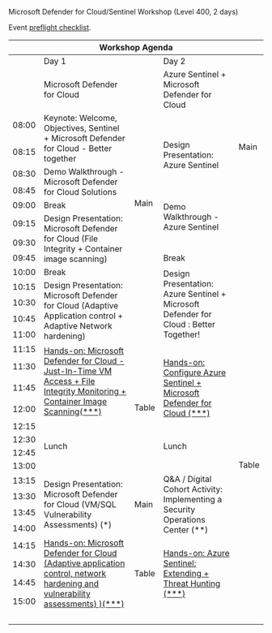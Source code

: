 Microsoft Defender for Cloud/Sentinel Workshop (Level 400, 2 days)

Event [preflight checklist](artifacts/environment-setup/README.md).

<table>
    <thead><tr>
        <th colspan=5>Workshop Agenda</th>
    </tr></thead>
    <tbody>
        <tr>
            <td>&nbsp;</td>
            <td>Day 1</td>
            <td></td>
            <td>Day 2</td>
            <td></td>
        </tr>
        <tr>
            <td>&nbsp;</td>
            <td>Microsoft Defender for Cloud</td>
            <td>&nbsp;</td>
            <td>Azure Sentinel + Microsoft Defender for Cloud</td>
        </tr>
        <tr>
            <td>08:00</td>
            <td rowspan=2>Keynote: Welcome, Objectives, Sentinel + Microsoft Defender for Cloud - Better together</td>
            <td rowspan=10>Main</td>
            <td rowspan=4>Design Presentation: Azure Sentinel</td>
            <td rowspan=3>Main</td>
        </tr>
        <tr><td>08:15</td></tr>
        <tr>
            <td>08:30</td>
            <td rowspan=2>Demo Walkthrough - Microsoft Defender for Cloud Solutions</td>
        </tr>
        <tr><td>08:45</td></tr>
        <tr>
            <td>09:00</td>
            <td>Break</td>
            <td rowspan=2>Demo Walkthrough - Azure Sentinel</td>
        </tr>
        <tr>
            <td>09:15</td>
            <td rowspan=3>Design Presentation: Microsoft Defender for Cloud (File Integrity + Container image scanning)</td>
        </tr>
        <tr><td>09:30</td></tr>
        <tr>
            <td>09:45</td>
            <td>Break</td>
        </tr>
        <tr>
            <td>10:00</td>
            <td>Break</td>
            <td rowspan=5>Design Presentation: Azure Sentinel + Microsoft Defender for Cloud : Better Together!</td>
        </tr>
        <tr>
            <td>10:15</td>
            <td rowspan=4>Design Presentation: Microsoft Defender for Cloud (Adaptive Application control + Adaptive Network hardening)</td>
        </tr>
        <tr>
            <td>10:30</td>
        </tr>
        <tr>
            <td>10:45</td>
        </tr>
        <tr><td>11:00</td></tr>
        <tr>
            <td>11:15</td>
            <td rowspan=4><a href="./day-01/lab01-defender-identity-cloud-app-security.md">Hands-on: Microsoft Defender for Cloud - Just-In-Time VM Access + File Integrity Monitoring + Container Image Scanning(***)</a></td>
            <td rowspan=8>Table</td>
        </tr>
        <tr>
            <td>11:30</td>
            <td rowspan=3><a href="./day-02/lab03-sentinel-defender.md">Hands-on: Configure Azure Sentinel + Microsoft Defender for Cloud (***)</a></td>
            <td rowspan=13>Table</td>
        </tr>
            <tr><td>11:45</td></tr>
            <tr><td>12:00</td></tr>
        <tr>
            <td>12:15</td>
            <td rowspan=4>Lunch</td>
            <td rowspan=4>Lunch</td>
        </tr>
        <tr><td>12:30</td></tr>
        <tr><td>12:45</td></tr>
        <tr><td>13:00</td></tr>
        <tr>
            <td>13:15</td>
            <td rowspan=4>Design Presentation: Microsoft Defender for Cloud (VM/SQL Vulnerability Assessments) (*)</td>
            <td rowspan=4>Main</td>
            <td rowspan=4>Q&A / Digital Cohort Activity: Implementing a Security Operations Center (**)</td>
        </tr>
        <tr><td>13:30</td></tr>
        <tr>
            <td>13:45</td>
        </tr>
        <tr><td>14:00</td></tr>
        <tr>
            <td>14:15</td>
            <td rowspan=4><a href="./day-01/lab02-defender-office-365.md">Hands-on: Microsoft Defender for Cloud (Adaptive application control, network hardening and vulnerability assessments) )(***)</a></td>
            <td rowspan=4>Table</td>
            <td rowspan=4><a href="./day-02/lab04-sentinel-hunting.md">Hands-on: Azure Sentinel: Extending + Threat Hunting (***)</a></td>
        </tr>
        <tr><td>14:30</td></tr>
        <tr>
            <td>14:45</td>
        </tr>
        <tr><td>15:00</td></tr>
        <tr><td colspan=5>&nbsp;</td>
        </tr>
    </tbody>
    </table>